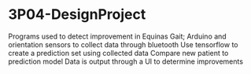 # 3P04-DesignProject
Programs used to detect improvement in Equinas Gait;
Arduino and orientation sensors to collect data through bluetooth
Use tensorflow to create a prediction set using collected data
Compare new patient to prediction model
Data is output through a UI to determine improvements
